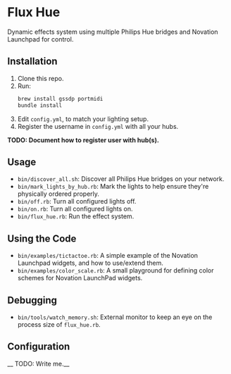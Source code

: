 # Flux Hue

Dynamic effects system using multiple Philips Hue bridges and Novation Launchpad for control.


## Installation

1. Clone this repo.
2. Run:
    ```bash
    brew install gssdp portmidi
    bundle install
    ```
3. Edit `config.yml`, to match your lighting setup.
4. Register the username in `config.yml` with all your hubs.

__TODO: Document how to register user with hub(s).__


## Usage

* `bin/discover_all.sh`: Discover all Philips Hue bridges on your network.
* `bin/mark_lights_by_hub.rb`: Mark the lights to help ensure they're physically ordered properly.
* `bin/off.rb`: Turn all configured lights off.
* `bin/on.rb`: Turn all configured lights on.
* `bin/flux_hue.rb`: Run the effect system.


## Using the Code

* `bin/examples/tictactoe.rb`: A simple example of the Novation Launchpad widgets, and how to use/extend them.
* `bin/examples/color_scale.rb`: A small playground for defining color schemes for Novation LaunchPad widgets.


## Debugging

* `bin/tools/watch_memory.sh`: External monitor to keep an eye on the process size of `flux_hue.rb`.


## Configuration

__ TODO: Write me.__
